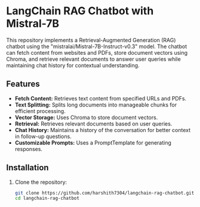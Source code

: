 # LangChain RAG Chatbot with Mistral-7B

This repository implements a Retrieval-Augmented Generation (RAG) chatbot using the "mistralai/Mistral-7B-Instruct-v0.3" model. The chatbot can fetch content from websites and PDFs, store document vectors using Chroma, and retrieve relevant documents to answer user queries while maintaining chat history for contextual understanding.

## Features

- **Fetch Content:** Retrieves text content from specified URLs and PDFs.
- **Text Splitting:** Splits long documents into manageable chunks for efficient processing.
- **Vector Storage:** Uses Chroma to store document vectors.
- **Retrieval:** Retrieves relevant documents based on user queries.
- **Chat History:** Maintains a history of the conversation for better context in follow-up questions.
- **Customizable Prompts:** Uses a PromptTemplate for generating responses.

## Installation

1. Clone the repository:
   ```sh
   git clone https://github.com/harshith7304/langchain-rag-chatbot.git
   cd langchain-rag-chatbot
